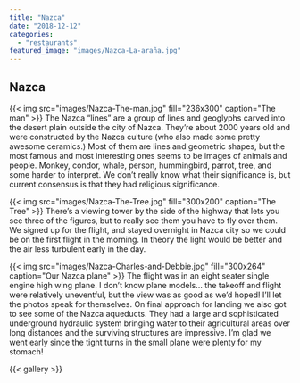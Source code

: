 ```yaml
---
title: "Nazca"
date: "2018-12-12"
categories: 
  - "restaurants"
featured_image: "images/Nazca-La-araña.jpg"
---
```

## Nazca

{{< img src="images/Nazca-The-man.jpg" fill="236x300" caption="The man" >}}
The Nazca “lines” are a group of lines and geoglyphs carved into the
desert plain outside the city of Nazca. They’re about 2000 years old
and were constructed by the Nazca culture (who also made some pretty
awesome ceramics.) Most of them are lines and geometric shapes, but
the most famous and most interesting ones seems to be images of
animals and people. Monkey, condor, whale, person, hummingbird,
parrot, tree, and some harder to interpret. We don’t really know what
their significance is, but current consensus is that they had
religious significance.

{{< img src="images/Nazca-The-Tree.jpg" fill="300x200" caption="The Tree" >}}
There’s a viewing tower by the side of the highway that lets you see
three of the figures, but to really see them you have to fly over
them. We signed up for the flight, and stayed overnight in Nazca city
so we could be on the first flight in the morning. In theory the light
would be better and the air less turbulent early in the day.

{{< img src="images/Nazca-Charles-and-Debbie.jpg" fill="300x264" caption="Our Nazca plane" >}}
The flight was in an eight seater single engine high wing plane. I
don’t know plane models… the takeoff and flight were relatively
uneventful, but the view was as good as we’d hoped! I’ll let the
photos speak for themselves. On final approach for landing we also got
to see some of the Nazca aqueducts. They had a large and sophisticated
underground hydraulic system bringing water to their agricultural
areas over long distances and the surviving structures are
impressive. I’m glad we went early since the tight turns in the small
plane were plenty for my stomach!

{{< gallery >}}
